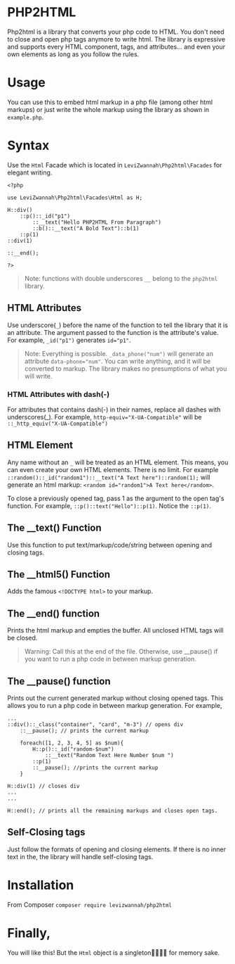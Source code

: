 # PHP2HTML
Php2html is a library that converts your php code to HTML. You don't need to close and open php tags anymore to write html. The library is expressive and supports every HTML component, tags, and attributes... and even your own elements as long as you follow the rules.

# Usage
You can use this to embed html markup in a php file (among other html markups) or just write the whole markup using the library as shown in `example.php`.

# Syntax
Use the `Html` Facade which is located in `LeviZwannah\Php2html\Facades` for elegant writing.

```
<?php

use LeviZwannah\Php2html\Facades\Html as H;

H::div()
    ::p()::_id("p1")
        ::__text("Hello PHP2HTML From Paragraph")
        ::b()::__text("A Bold Text")::b(1)
    ::p(1)
::div(1)

::__end();

?> 
```
> Note: functions with double underscores `__` belong to the `php2html` library.  

## HTML Attributes
Use underscore(`_`) before the name of the function to tell the library
that it is an attribute. The argument passed to the function is the attribute's value. For example, `_id("p1")` generates `id="p1"`.
> Note: Everything is possible. `_data_phone("num")` will generate an attribute `data-phone="num"`. You can write anything, and it will be converted to markup. The library makes no presumptions of what you will write.

### HTML Attributes with dash(-)
For attributes that contains dash(-) in their names, replace all dashes with underscores(_). For example, `http-equiv="X-UA-Compatible"` will be `::_http_equiv("X-UA-Compatible")` 

## HTML Element
Any name without an `_` will be treated as an HTML element. This means, you can even create your own HTML elements. There is no limit. For example 
`::random()::_id("random1")::__text("A Text here")::random(1);` will generate an html markup: `<random id="random1">A Text here</random>`.  

To close a previously opened tag, pass 1 as the argument to the open tag's function. For example, `::p()::text("Hello")::p(1)`. Notice the `::p(1)`.

## The __text() Function
Use this function to put text/markup/code/string between opening and closing tags.

## The __html5() Function
Adds the famous `<!DOCTYPE html>` to your markup.

## The __end() function
Prints the html markup and empties the buffer. All unclosed HTML tags will be closed.
> Warning: Call this at the end of the file. Otherwise, use __pause() if you want to run a php code in between markup generation.

## The __pause() function
Prints out the current generated markup without closing opened tags. This allows you to run a php code in between markup generation. For example,
```
...
::div()::_class("container", "card", "m-3") // opens div
    ::__pause(); // prints the current markup

    foreach([1, 2, 3, 4, 5] as $num){
        H::p()::_id("random-$num")
            ::__text("Random Text Here Number $num ")
        ::p(1)
        ::__pause(); //prints the current markup
    }

H::div(1) // closes div
...
...

H::end(); // prints all the remaining markups and closes open tags.
```

## Self-Closing tags
Just follow the formats of opening and closing elements. If there is no inner text in the, the library will handle self-closing tags.


# Installation
From Composer
`composer require levizwannah/php2html`

# Finally,
You will like this! But the `Html` object is a singleton🏃‍♂️🏃‍♂️ for memory sake.


